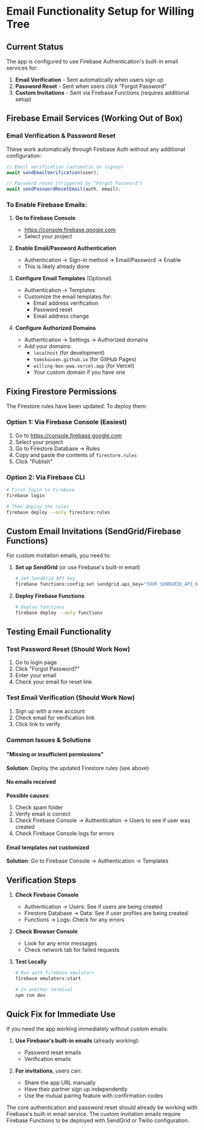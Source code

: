 # Email Functionality Setup for Willing Tree

## Current Status
The app is configured to use Firebase Authentication's built-in email services for:
1. **Email Verification** - Sent automatically when users sign up
2. **Password Reset** - Sent when users click "Forgot Password"
3. **Custom Invitations** - Sent via Firebase Functions (requires additional setup)

## Firebase Email Services (Working Out of Box)

### Email Verification & Password Reset
These work automatically through Firebase Auth without any additional configuration:

```javascript
// Email verification (automatic on signup)
await sendEmailVerification(user);

// Password reset (triggered by "Forgot Password")
await sendPasswordResetEmail(auth, email);
```

### To Enable Firebase Emails:

1. **Go to Firebase Console**
   - https://console.firebase.google.com
   - Select your project

2. **Enable Email/Password Authentication**
   - Authentication → Sign-in method → Email/Password → Enable
   - This is likely already done

3. **Configure Email Templates** (Optional)
   - Authentication → Templates
   - Customize the email templates for:
     - Email address verification
     - Password reset
     - Email address change

4. **Configure Authorized Domains**
   - Authentication → Settings → Authorized domains
   - Add your domains:
     - `localhost` (for development)
     - `tomskousen.github.io` (for GitHub Pages)
     - `willing-box-pwa.vercel.app` (for Vercel)
     - Your custom domain if you have one

## Fixing Firestore Permissions

The Firestore rules have been updated. To deploy them:

### Option 1: Via Firebase Console (Easiest)
1. Go to https://console.firebase.google.com
2. Select your project
3. Go to Firestore Database → Rules
4. Copy and paste the contents of `firestore.rules`
5. Click "Publish"

### Option 2: Via Firebase CLI
```bash
# First login to Firebase
firebase login

# Then deploy the rules
firebase deploy --only firestore:rules
```

## Custom Email Invitations (SendGrid/Firebase Functions)

For custom invitation emails, you need to:

1. **Set up SendGrid** (or use Firebase's built-in email)
   ```bash
   # Set SendGrid API key
   firebase functions:config:set sendgrid.api_key="YOUR_SENDGRID_API_KEY"
   ```

2. **Deploy Firebase Functions**
   ```bash
   # Deploy functions
   firebase deploy --only functions
   ```

## Testing Email Functionality

### Test Password Reset (Should Work Now)
1. Go to login page
2. Click "Forgot Password?"
3. Enter your email
4. Check your email for reset link

### Test Email Verification (Should Work Now)
1. Sign up with a new account
2. Check email for verification link
3. Click link to verify

### Common Issues & Solutions

#### "Missing or insufficient permissions"
**Solution**: Deploy the updated Firestore rules (see above)

#### No emails received
**Possible causes**:
1. Check spam folder
2. Verify email is correct
3. Check Firebase Console → Authentication → Users to see if user was created
4. Check Firebase Console logs for errors

#### Email templates not customized
**Solution**: Go to Firebase Console → Authentication → Templates

## Verification Steps

1. **Check Firebase Console**
   - Authentication → Users: See if users are being created
   - Firestore Database → Data: See if user profiles are being created
   - Functions → Logs: Check for any errors

2. **Check Browser Console**
   - Look for any error messages
   - Check network tab for failed requests

3. **Test Locally**
   ```bash
   # Run with Firebase emulators
   firebase emulators:start
   
   # In another terminal
   npm run dev
   ```

## Quick Fix for Immediate Use

If you need the app working immediately without custom emails:

1. **Use Firebase's built-in emails** (already working):
   - Password reset emails
   - Verification emails

2. **For invitations**, users can:
   - Share the app URL manually
   - Have their partner sign up independently
   - Use the mutual pairing feature with confirmation codes

The core authentication and password reset should already be working with Firebase's built-in email service. The custom invitation emails require Firebase Functions to be deployed with SendGrid or Twilio configuration.